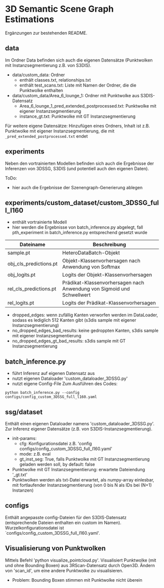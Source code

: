 # 3D Semantic Scene Graph Estimations
Ergänzungen zur bestehenden README.

## data
Im Ordner Data befinden sich auch die eigenen Datensätze (Punktwolken mit Instanzsegmentierung z.B. von S3DIS).
- data/custom_data: Ordner
  - enthält classes.txt, relationships.txt
  - enthält test_scans.txt: Liste mit Namen der Ordner, die die Punktwolke enthalten
- data/custom_data/Area_6_lounge_1: Ordner mit Punktwolke aus S3DIS-Datensatz
  - Area_6_lounge_1_pred_extended_postprocessed.txt: Punktwolke mit eigener Instanzsegmentierung
  - instance_gt.txt: Punktwolke mit GT Instanzsegmentierung

Für weitere eigene Datensätze: Hinzufügen eines Ordners, Inhalt
ist z.B. Punktwolke mit eigener Instanzsegmentierung, die mit
``_pred_extended_postprocessed.txt`` endet

## experiments
Neben den vortrainierten Modellen befinden sich auch die Ergebnisse der Inferenzen
von 3DSSG, S3DIS (und potentiell auch den eigenen Daten).

ToDo:
- hier auch die Ergebnisse der Szenengraph-Generierung ablegen
## experiments/custom_dataset/custom_3DSSG_full_l160
- enthält vortrainierte Modell
- hier werden die Ergebnisse von batch_inference.py abgelegt, 
fall pth_experiment in batch_inference.py entsprechend gesetzt wurde


| Dateiname | Beschreibung |
|----------|----------|
| sample.pt    | HeteroDataBatch-Objekt   | 
| obj_cls_predictions.pt    | Objekt-Klassenvorhersagen nach Anwendung von Softmax   | 
| obj_logits.pt    | Logits der Objekt-Klassenvorhersagen   | 
| rel_cls_predictions.pt    | Prädikat-Klassenvorhersagen nach Anwendung von Sigmoid und Schwellwert   |
| rel_logits.pt    | Logits der Prädikat-Klassenvorhersagen   | 

- dropped_edges: wenn zufällig Kanten verworfen werden im DataLoader, sodass es lediglich 512 Kanten gibt (s3dis sample mit eigener Instanzsegmentierung)
- no_dropped_edges_bad_results: keine gedroppten Kanten, s3dis sample mit eigener Instanzsegmentierung
- no_dropped_edges_gt_bad_results: s3dis sample mit GT Instanzsegmentierung

## batch_inference.py
- führt Inferenz auf eigenen Datensatz aus
- nutzt eigenen Dataloader 'custom_dataloader_3DSSG.py'
- nutzt eigene Config-File
Zum Ausführen des Codes:
```
python batch_inference.py --config configs/config_custom_3DSSG_full_l160.yaml
```

## ssg/dataset
Enthält einen eigenen Dataloader namens 'custom_dataloader_3DSSG.py'.
Zur Inferenz eigener Datensätze (z.B. von S3DIS-Instanzsegmentierung). 
- init-params:
  - cfg: Konfigurationsdatei z.B. 'config configs/config_custom_3DSSG_full_l160.yaml'
  - mode: z.B. eval
  - gt_inst_seg: True, falls Punktwolke mit GT Instanzsegmentierung geladen werden soll, by default: false
- Punktwolke mit GT Instanzsegmentierung: erwartete Dateiendung '_gt.txt'
- Punktwolken werden als txt-Datei erwartet, als numpy-array einlesbar,
mit fortlaufender Instanzsegmentierung (von 0 bis N als IDs bei (N+1) Instanzen)


## configs
Enthält angepasste config-Dateien für den S3DIS-Datensatz (entsprechende Dateien enthalten
ein custom im Namen). Wurzelkonfigurationsdatei ist `configs/config_custom_3DSSG_full_l160.yaml'. 

## Visualisierung von Punktwolken
Mittels Befehl 'python visualize_pointcloud.py'. Visualisiert Punktwolke (mit und ohne
Bounding Boxen) aus 3RScan-Datensatz durch Open3D.
Ändern von 'scan_id', um eine andere Punktwolke zu visualisieren.
- Problem: Bounding Boxen stimmen mit Punktwolke nicht überein


